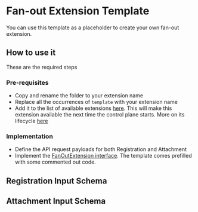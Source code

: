 # Fan-out Extension Template

You can use this template as a placeholder to create your own fan-out extension.
## How to use it

These are the required steps

### Pre-requisites

- Copy and rename the folder to your extension name
- Replace all the occurrences of `template` with your extension name
- Add it to the list of available extensions [here](`../../../../../extensions.go`). This will make this extension available the next time the control plane starts. More on its lifecycle [here](https://github.com/chainloop-dev/chainloop/blob/main/app/controlplane/plugins/README.md)

### Implementation

- Define the API request payloads for both Registration and Attachment
- Implement the [FanOutExtension interface](https://github.com/chainloop-dev/chainloop/blob/main/app/controlplane/plugins/sdk/v1/fanout.go#L55). The template comes prefilled with some commented out code.

## Registration Input Schema
## Attachment Input Schema
